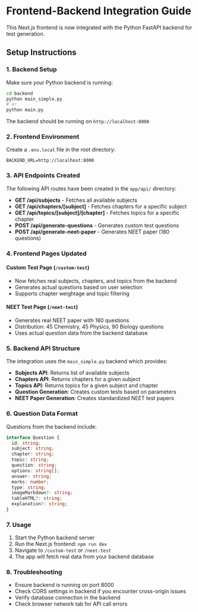 # Frontend-Backend Integration Guide

This Next.js frontend is now integrated with the Python FastAPI backend for test generation.

## Setup Instructions

### 1. Backend Setup
Make sure your Python backend is running:
```bash
cd backend
python main_simple.py
# or 
python main.py
```
The backend should be running on `http://localhost:8000`

### 2. Frontend Environment
Create a `.env.local` file in the root directory:
```
BACKEND_URL=http://localhost:8000
```

### 3. API Endpoints Created

The following API routes have been created in the `app/api/` directory:

- **GET /api/subjects** - Fetches all available subjects
- **GET /api/chapters/[subject]** - Fetches chapters for a specific subject  
- **GET /api/topics/[subject]/[chapter]** - Fetches topics for a specific chapter
- **POST /api/generate-questions** - Generates custom test questions
- **POST /api/generate-neet-paper** - Generates NEET paper (180 questions)

### 4. Frontend Pages Updated

#### Custom Test Page (`/custom-test`)
- Now fetches real subjects, chapters, and topics from the backend
- Generates actual questions based on user selection
- Supports chapter weightage and topic filtering

#### NEET Test Page (`/neet-test`) 
- Generates real NEET paper with 180 questions
- Distribution: 45 Chemistry, 45 Physics, 90 Biology questions
- Uses actual question data from the backend database

### 5. Backend API Structure

The integration uses the `main_simple.py` backend which provides:

- **Subjects API**: Returns list of available subjects
- **Chapters API**: Returns chapters for a given subject
- **Topics API**: Returns topics for a given subject and chapter
- **Question Generation**: Creates custom tests based on parameters
- **NEET Paper Generation**: Creates standardized NEET test papers

### 6. Question Data Format

Questions from the backend include:
```typescript
interface Question {
  id: string;
  subject: string;
  chapter: string;
  topic: string;
  question: string;
  options: string[];
  answer: string;
  marks: number;
  type: string;
  imageMarkdown?: string;
  tableHTML?: string;
  explanation?: string;
}
```

### 7. Usage

1. Start the Python backend server
2. Run the Next.js frontend: `npm run dev`
3. Navigate to `/custom-test` or `/neet-test`
4. The app will fetch real data from your backend database

### 8. Troubleshooting

- Ensure backend is running on port 8000
- Check CORS settings in backend if you encounter cross-origin issues
- Verify database connection in the backend
- Check browser network tab for API call errors